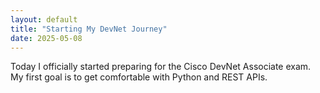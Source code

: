 ```yaml
---
layout: default
title: "Starting My DevNet Journey"
date: 2025-05-08
---
```


Today I officially started preparing for the Cisco DevNet Associate exam. My first goal is to get comfortable with Python and REST APIs.
